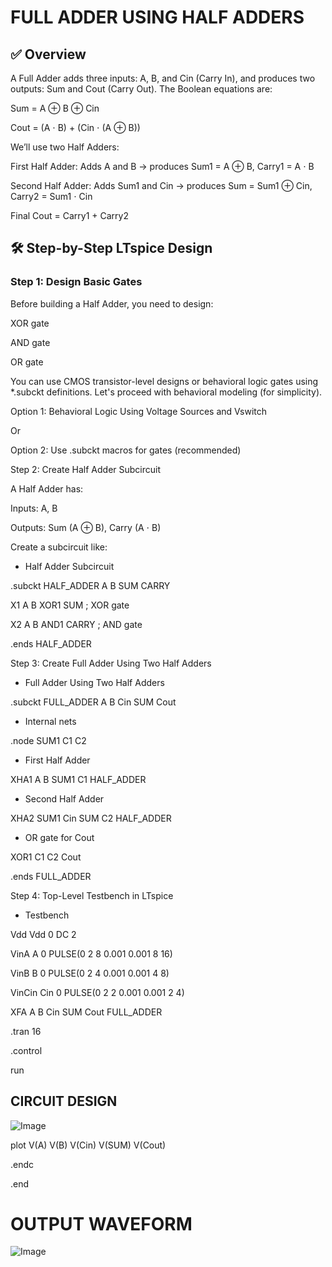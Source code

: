 # FULL ADDER USING HALF ADDERS

## ✅ Overview

A Full Adder adds three inputs: A, B, and Cin (Carry In), and produces two outputs: Sum and Cout (Carry Out). The Boolean equations are:

Sum = A ⊕ B ⊕ Cin

Cout = (A ⋅ B) + (Cin ⋅ (A ⊕ B))

We’ll use two Half Adders:

First Half Adder: Adds A and B → produces Sum1 = A ⊕ B, Carry1 = A ⋅ B

Second Half Adder: Adds Sum1 and Cin → produces Sum = Sum1 ⊕ Cin, Carry2 = Sum1 ⋅ Cin

Final Cout = Carry1 + Carry2

## 🛠 Step-by-Step LTspice Design

### Step 1: Design Basic Gates

Before building a Half Adder, you need to design:

XOR gate

AND gate

OR gate

You can use CMOS transistor-level designs or behavioral logic gates using *.subckt definitions. Let's proceed with behavioral modeling (for simplicity).

Option 1: Behavioral Logic Using Voltage Sources and Vswitch

Or

Option 2: Use .subckt macros for gates (recommended)

Step 2: Create Half Adder Subcircuit

A Half Adder has:

Inputs: A, B

Outputs: Sum (A ⊕ B), Carry (A ⋅ B)

Create a subcircuit like:

* Half Adder Subcircuit
  
.subckt HALF_ADDER A B SUM CARRY

X1 A B XOR1 SUM  ; XOR gate

X2 A B AND1 CARRY ; AND gate

.ends HALF_ADDER

Step 3: Create Full Adder Using Two Half Adders

* Full Adder Using Two Half Adders
  
.subckt FULL_ADDER A B Cin SUM Cout

* Internal nets
  
.node SUM1 C1 C2

* First Half Adder
  
XHA1 A B SUM1 C1 HALF_ADDER

* Second Half Adder
  
XHA2 SUM1 Cin SUM C2 HALF_ADDER

* OR gate for Cout
  
XOR1 C1 C2 Cout

.ends FULL_ADDER

Step 4: Top-Level Testbench in LTspice

* Testbench
  
Vdd Vdd 0 DC 2

VinA A 0 PULSE(0 2 8 0.001 0.001 8 16)

VinB B 0 PULSE(0 2 4 0.001 0.001 4 8)

VinCin Cin 0 PULSE(0 2 2 0.001 0.001 2 4)

XFA A B Cin SUM Cout FULL_ADDER

.tran 16

.control

run

## CIRCUIT DESIGN

![Image](https://github.com/user-attachments/assets/a643585a-d78d-4a2e-bd42-6f41d7e49343)


plot V(A) V(B) V(Cin) V(SUM) V(Cout)

.endc

.end

# OUTPUT WAVEFORM

![Image](https://github.com/user-attachments/assets/5c0fc2fc-20e2-48f8-b895-3005b55c019e)
